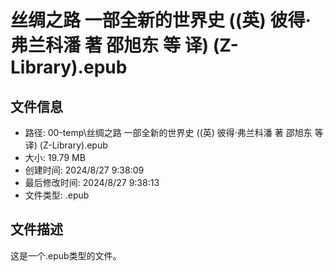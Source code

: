 ﻿# 丝绸之路  一部全新的世界史 ((英) 彼得·弗兰科潘 著 邵旭东 等 译) (Z-Library).epub

## 文件信息
- 路径: 00-temp\丝绸之路  一部全新的世界史 ((英) 彼得·弗兰科潘 著 邵旭东 等 译) (Z-Library).epub
- 大小: 19.79 MB
- 创建时间: 2024/8/27 9:38:09
- 最后修改时间: 2024/8/27 9:38:13
- 文件类型: .epub

## 文件描述
这是一个.epub类型的文件。

